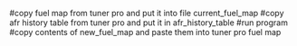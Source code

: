 #copy fuel map from tuner pro and put it into file current_fuel_map
#copy afr history table from tuner pro and put it in afr_history_table
#run program
#copy contents of new_fuel_map and paste them into tuner pro fuel map
